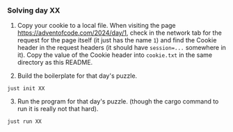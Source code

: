 ### Solving day XX

1. Copy your cookie to a local file. When visiting the page
   https://adventofcode.com/2024/day/1, check in the network tab for the request
   for the page itself (it just has the name `1`) and find the Cookie header in
   the request headers (it should have `session=...` somewhere in it). Copy the
   value of the Cookie header into `cookie.txt` in the same directory as this
   README.

2. Build the boilerplate for that day's puzzle.

```
just init XX
```

3. Run the program for that day's puzzle. (though the cargo command to run it is
   really not that hard).

```
just run XX
```
